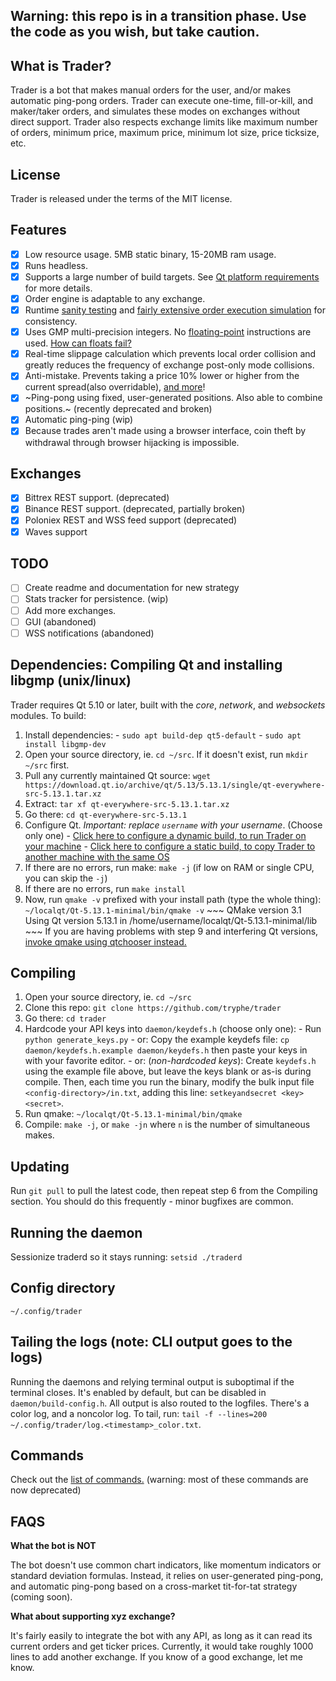 ## Warning: this repo is in a transition phase. Use the code as you wish, but take caution. ##

What is Trader?
---------------
Trader is a bot that makes manual orders for the user, and/or makes automatic ping-pong orders. Trader can execute one-time, fill-or-kill, and maker/taker orders, and simulates these modes on exchanges without direct support. Trader also respects exchange limits like maximum number of orders, minimum price, maximum price, minimum lot size, price ticksize, etc.

License
---------------
Trader is released under the terms of the MIT license.

Features
--------
 - [x] Low resource usage. 5MB static binary, 15-20MB ram usage.
 - [x] Runs headless.
 - [x] Supports a large number of build targets. See [Qt platform requirements](https://doc-snapshots.qt.io/qt5-5.13/gettingstarted.html#platform-requirements) for more details.
 - [x] Order engine is adaptable to any exchange.
 - [x] Runtime [sanity testing](https://github.com/tryphe/trader/blob/master/daemon/coinamount_test.cpp#L12) and [fairly extensive order execution simulation](https://github.com/tryphe/trader/blob/master/daemon/engine_test.cpp#L17) for consistency.
 - [x] Uses GMP multi-precision integers. No [floating-point](https://en.wikipedia.org/wiki/Floating_point) instructions are used. [How can floats fail?](https://github.com/tryphe/trader/blob/master/daemon/coinamount_test.cpp#L12)
 - [x] Real-time slippage calculation which prevents local order collision and greatly reduces the frequency of exchange post-only mode collisions.
 - [x] Anti-mistake. Prevents taking a price 10% lower or higher from the current spread(also overridable), [and more](https://github.com/tryphe/trader/blob/master/daemon/engine.cpp#L87)!
 - [x] ~Ping-pong using fixed, user-generated positions. Also able to combine positions.~ (recently deprecated and broken)
 - [x] Automatic ping-ping (wip)
 - [x] Because trades aren't made using a browser interface, coin theft by withdrawal through browser hijacking is impossible.

Exchanges
---------
 - [x] Bittrex REST support. (deprecated)
 - [x] Binance REST support. (deprecated, partially broken)
 - [x] Poloniex REST and WSS feed support (deprecated)
 - [x] Waves support

TODO
 ----
  - [ ] Create readme and documentation for new strategy
  - [ ] Stats tracker for persistence. (wip)
  - [ ] Add more exchanges.
  - [ ] GUI (abandoned)
  - [ ] WSS notifications (abandoned)

Dependencies: Compiling Qt and installing libgmp (unix/linux)
---------------------------------
Trader requires Qt 5.10 or later, built with the *core*, *network*, and *websockets* modules. To build:
 1. Install dependencies:
        - `sudo apt build-dep qt5-default`
        - `sudo apt install libgmp-dev`
 2. Open your source directory, ie. `cd ~/src`. If it doesn't exist, run `mkdir ~/src` first.
 3. Pull any currently maintained Qt source: `wget https://download.qt.io/archive/qt/5.13/5.13.1/single/qt-everywhere-src-5.13.1.tar.xz`
 4. Extract: `tar xf qt-everywhere-src-5.13.1.tar.xz`
 5. Go there: `cd qt-everywhere-src-5.13.1`
 6. Configure Qt. *Important: replace `username` with your username*. (Choose only one)
        - [Click here to configure a dynamic build, to run Trader on your machine](https://gist.githubusercontent.com/tryphe/acfa2aab0967ee5c99a3d9cee45637cd/raw/28d44f022e2f0236f4776bd40a1acaf0c7500901)
        - [Click here to configure a static build, to copy Trader to another machine with the same OS](https://gist.githubusercontent.com/tryphe/28c3c8407775a5da8936d6afaa97ba7f/raw/f14d7ae9a8abca4c54e689930c4ce2b2fdb43f97)
 7. If there are no errors, run make: `make -j` (if low on RAM or single CPU, you can skip the `-j`)
 8. If there are no errors, run `make install`
 9. Now, run `qmake -v` prefixed with your install path (type the whole thing): `~/localqt/Qt-5.13.1-minimal/bin/qmake -v`
        ~~~
        QMake version 3.1
        Using Qt version 5.13.1 in /home/username/localqt/Qt-5.13.1-minimal/lib
        ~~~
        If you are having problems with step 9 and interfering Qt versions, [invoke qmake using qtchooser instead.](https://gist.github.com/tryphe/5333144b1b9847fe65b8740eceaed14e)

Compiling
---------
 1. Open your source directory, ie. `cd ~/src`
 2. Clone this repo: `git clone https://github.com/tryphe/trader`
 3. Go there: `cd trader`
 4. Hardcode your API keys into `daemon/keydefs.h` (choose only one):
        - Run `python generate_keys.py`
        - or: Copy the example keydefs file: `cp daemon/keydefs.h.example daemon/keydefs.h` then paste your keys in with your favorite editor.
        - or: (*non-hardcoded keys*): Create `keydefs.h` using the example file above, but leave the keys blank or as-is during compile. Then, each time you run the binary, modify the bulk input file `<config-directory>/in.txt`, adding this line: `setkeyandsecret <key> <secret>`.
 5. Run qmake: `~/localqt/Qt-5.13.1-minimal/bin/qmake`
 6. Compile: `make -j`, or `make -jn` where `n` is the number of simultaneous makes.


Updating
--------
Run `git pull` to pull the latest code, then repeat step 6 from the Compiling section. You should do this frequently - minor bugfixes are common.

Running the daemon
------------------
Sessionize traderd so it stays running: `setsid ./traderd`

Config directory
----------------
`~/.config/trader`

Tailing the logs (note: CLI output goes to the logs)
----------------------------------------------------
Running the daemons and relying terminal output is suboptimal if the terminal closes. It's enabled by default, but can be disabled in `daemon/build-config.h`. All output is also routed to the logfiles. There's a color log, and a noncolor log. To tail, run:
`tail -f --lines=200 ~/.config/trader/log.<timestamp>_color.txt`.

Commands
--------
Check out the [list of commands.](https://github.com/tryphe/trader/blob/master/doc/commands.md#formatting) (warning: most of these commands are now deprecated)

FAQS
----
**What the bot is NOT**

The bot doesn't use common chart indicators, like momentum indicators or standard deviation formulas. Instead, it relies on user-generated ping-pong, and automatic ping-pong based on a cross-market tit-for-tat strategy (coming soon).

**What about supporting xyz exchange?**

It's fairly easily to integrate the bot with any API, as long as it can read its current orders and get ticker prices. Currently, it would take roughly 1000 lines to add another exchange. If you know of a good exchange, let me know.
